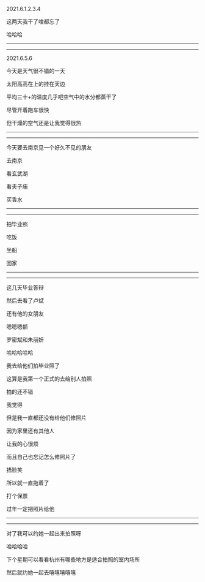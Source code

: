 2021.6.1.2.3.4

这两天我干了啥都忘了

哈哈哈

-------

--------

2021.6.5.6

今天是天气很不错的一天

太阳高高在上的挂在天边

平均三十+的温度几乎吧空气中的水分都蒸干了

尽管开着跑车很快

但干燥的空气还是让我觉得很热

-----------

--------

今天要去南京见一个好久不见的朋友



去南京

看玄武湖

看夫子庙

买香水

------

-------

拍毕业照

吃饭

坐船

回家

------

--------

这几天毕业答辩

然后去看了卢斌

还有他的女朋友

嗯嗯嗯额

罗密斌和朱丽妍

哈哈哈哈哈

我去给他们拍毕业照了

这算是我第一个正式的去给别人拍照

拍的还不错

我觉得

但是我一直都还没有给他们修照片

因为家里还有其他人

让我的心很烦

而且自己也忘记怎么修照片了

捂脸笑

所以就一直拖着了

打个保票

过年一定把照片给他

-----

--------

对了我可以约她一起出来拍照呀

哈哈哈哈

下个星期可以看看杭州有哪些地方是适合拍照的室内场所

然后就约她一起去嘻嘻嘻嘻嘻

